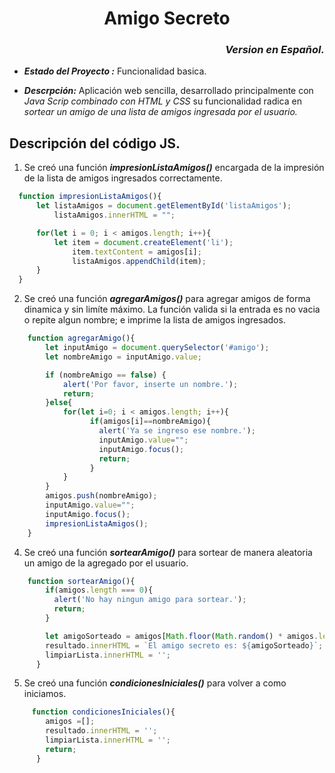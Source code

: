 <h1 align="center">Amigo Secreto</h1>

  <h3 align="right"><i>Version en Español.</i></h3>
  
  - ***Estado del Proyecto :*** Funcionalidad basica.
    
  - ***Descrpción:*** Aplicación web sencilla, desarrollado principalmente con <i>Java Scrip combinado con HTML y CSS</i> su funcionalidad radica en <i>sortear un amigo de una lista de amigos ingresada por el usuario.</i>
    
  <h2>Descripción del código JS.</h2>
  
  1. Se creó una función ***impresionListaAmigos()*** encargada de la impresión de la lista de amigos ingresados correctamente.
  ```javascript
    function impresionListaAmigos(){
        let listaAmigos = document.getElementById('listaAmigos');
            listaAmigos.innerHTML = "";

        for(let i = 0; i < amigos.length; i++){
            let item = document.createElement('li');
                item.textContent = amigos[i];
                listaAmigos.appendChild(item);
        }
    }
  ```
  2. Se creó una función ***agregarAmigos()*** para agregar amigos de forma dinamica y sin limíte máximo. La función valida si la entrada es no vacia o repite algun nombre; e imprime la lista de amigos ingresados.
```javascript
    function agregarAmigo(){
        let inputAmigo = document.querySelector('#amigo');
        let nombreAmigo = inputAmigo.value;

        if (nombreAmigo == false) {
            alert('Por favor, inserte un nombre.');
            return;
        }else{
            for(let i=0; i < amigos.length; i++){
                  if(amigos[i]==nombreAmigo){
                    alert('Ya se ingreso ese nombre.');
                    inputAmigo.value="";
                    inputAmigo.focus();
                    return;
                  }
            }      
        }
        amigos.push(nombreAmigo);
        inputAmigo.value="";
        inputAmigo.focus();
        impresionListaAmigos();
    }
```
  4. Se creó una función ***sortearAmigo()*** para sortear de manera aleatoria un amigo de la agregado por el usuario.
```javascript
    function sortearAmigo(){
        if(amigos.length === 0){
          alert('No hay ningun amigo para sortear.');
          return;
        }

        let amigoSorteado = amigos[Math.floor(Math.random() * amigos.length)];
        resultado.innerHTML = `El amigo secreto es: ${amigoSorteado}`;
        limpiarLista.innerHTML = '';
      }
```
  5. Se creó una función ***condicionesIniciales()*** para volver a como iniciamos.
```javascript
     function condicionesIniciales(){
        amigos =[];
        resultado.innerHTML = '';
        limpiarLista.innerHTML = '';
        return;
      }
 ```

